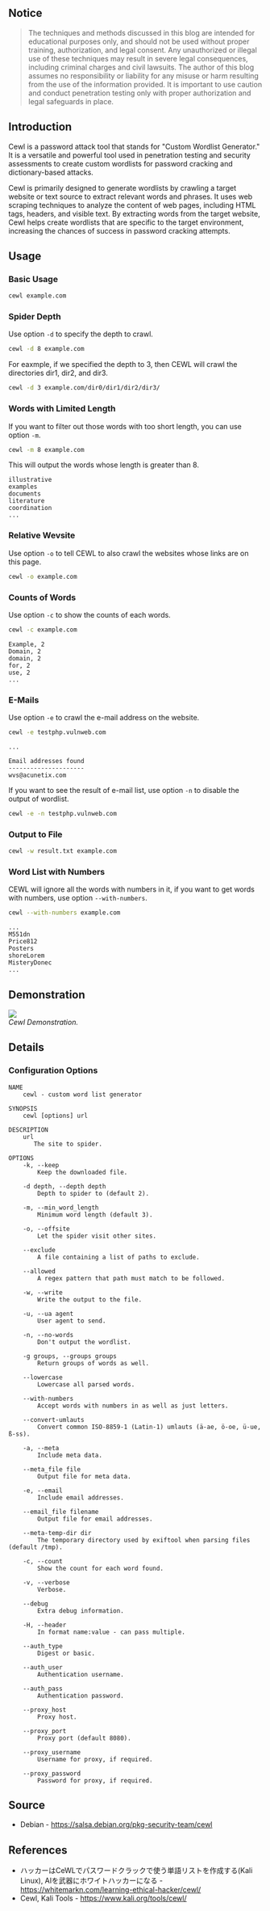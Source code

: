 ## Notice

> The techniques and methods discussed in this blog are intended for educational purposes only, and should not be used without proper training, authorization, and legal consent. Any unauthorized or illegal use of these techniques may result in severe legal consequences, including criminal charges and civil lawsuits. The author of this blog assumes no responsibility or liability for any misuse or harm resulting from the use of the information provided. It is important to use caution and conduct penetration testing only with proper authorization and legal safeguards in place.

## Introduction

Cewl is a password attack tool that stands for "Custom Wordlist Generator." It is a versatile and powerful tool used in penetration testing and security assessments to create custom wordlists for password cracking and dictionary-based attacks.

Cewl is primarily designed to generate wordlists by crawling a target website or text source to extract relevant words and phrases. It uses web scraping techniques to analyze the content of web pages, including HTML tags, headers, and visible text. By extracting words from the target website, Cewl helps create wordlists that are specific to the target environment, increasing the chances of success in password cracking attempts.

## Usage

### Basic Usage

```sh
cewl example.com
```

### Spider Depth

Use option `-d` to specify the depth to crawl.

```sh
cewl -d 8 example.com
```

For eaxmple, if we specified the depth to 3, then CEWL will crawl the directories dir1, dir2, and dir3.

```sh
cewl -d 3 example.com/dir0/dir1/dir2/dir3/
```

### Words with Limited Length

If you want to filter out those words with too short length, you can use option `-m`.

```sh
cewl -m 8 example.com
```

This will output the words whose length is greater than 8.

```
illustrative
examples
documents
literature
coordination
...
```

### Relative Wevsite

Use option `-o` to tell CEWL to also crawl the websites whose links are on this page.

```sh
cewl -o example.com
```

### Counts of Words

Use option `-c` to show the counts of each words.

```sh
cewl -c example.com
```

```
Example, 2
Domain, 2
domain, 2
for, 2
use, 2
...
```

### E-Mails

Use option `-e` to crawl the e-mail address on the website.

```sh
cewl -e testphp.vulnweb.com
```

```
...

Email addresses found
---------------------
wvs@acunetix.com
```

If you want to see the result of e-mail list, use option `-n` to disable the output of wordlist.

```sh
cewl -e -n testphp.vulnweb.com
```

### Output to File

```sh
cewl -w result.txt example.com
```

### Word List with Numbers

CEWL will ignore all the words with numbers in it, if you want to get words with numbers, use option `--with-numbers`.

```sh
cewl --with-numbers example.com
```

```
...
M551dn
Price812
Posters
shoreLorem
MisteryDonec
...
```

## Demonstration

<div class="public-article-image">
    <img src="https://i.imgur.com/KtbfVCC.gif" /><br />
    <i>Cewl Demonstration.</i>
</div>

## Details

### Configuration Options

```
NAME
    cewl - custom word list generator

SYNOPSIS
    cewl [options] url

DESCRIPTION
    url
       The site to spider.

OPTIONS
    -k, --keep
        Keep the downloaded file.

    -d depth, --depth depth
        Depth to spider to (default 2).

    -m, --min_word_length
        Minimum word length (default 3).

    -o, --offsite
        Let the spider visit other sites.

    --exclude
        A file containing a list of paths to exclude.

    --allowed
        A regex pattern that path must match to be followed.

    -w, --write
        Write the output to the file.

    -u, --ua agent
        User agent to send.

    -n, --no-words
        Don't output the wordlist.

    -g groups, --groups groups
        Return groups of words as well.

    --lowercase
        Lowercase all parsed words.

    --with-numbers
        Accept words with numbers in as well as just letters.

    --convert-umlauts
        Convert common ISO-8859-1 (Latin-1) umlauts (ä-ae, ö-oe, ü-ue, ß-ss).

    -a, --meta
        Include meta data.

    --meta_file file
        Output file for meta data.

    -e, --email
        Include email addresses.

    --email_file filename
        Output file for email addresses.

    --meta-temp-dir dir
        The temporary directory used by exiftool when parsing files (default /tmp).

    -c, --count
        Show the count for each word found.

    -v, --verbose
        Verbose.

    --debug
        Extra debug information.

    -H, --header
        In format name:value - can pass multiple.

    --auth_type
        Digest or basic.

    --auth_user
        Authentication username.

    --auth_pass
        Authentication password.

    --proxy_host
        Proxy host.

    --proxy_port
        Proxy port (default 8080).

    --proxy_username
        Username for proxy, if required.

    --proxy_password
        Password for proxy, if required.
```

## Source

<ul class="public-article-references">
    <li>Debian - <a href="https://salsa.debian.org/pkg-security-team/cewl" target="_blank">https://salsa.debian.org/pkg-security-team/cewl</a></li>
</ul>

## References

<ul class="public-article-references">
    <li>ハッカーはCeWLでパスワードクラックで使う単語リストを作成する(Kali Linux), AIを武器にホワイトハッカーになる - <a href="https://whitemarkn.com/learning-ethical-hacker/cewl/" target="_blank">https://whitemarkn.com/learning-ethical-hacker/cewl/</a></li>
    <li>Cewl, Kali Tools - <a href="https://www.kali.org/tools/cewl/" target="_blank">https://www.kali.org/tools/cewl/</a></li>
</ul>